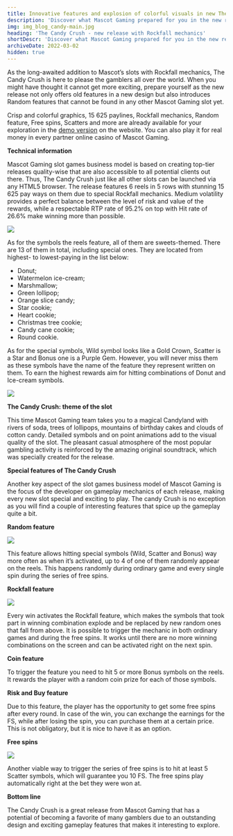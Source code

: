 ```yaml
---
title: Innovative features and explosion of colorful visuals in new The Candy Crush slot
description: 'Discover what Mascot Gaming prepared for you in the new release in addition to bellowed Rockfall mechanics and signature top-notch visuals.'
img: img_blog_candy-main.jpg
heading: 'The Candy Crush - new release with Rockfall mechanics'
shortDescr: 'Discover what Mascot Gaming prepared for you in the new release in addition to bellowed Rockfall mechanics and signature top-notch visuals.'
archiveDate: 2022-03-02
hidden: true
---
```

As the long-awaited addition to Mascot’s slots with Rockfall mechanics, The Candy Crush is here to please the gamblers all over the world. When you might have thought it cannot get more exciting, prepare yourself as the new release not only offers old features in a new design but also introduces Random features that cannot be found in any other Mascot Gaming slot yet.

Crisp and colorful graphics, 15 625 paylines, Rockfall mechanics, Random feature, Free spins, Scatters and more are already available for your exploration in the [demo version](https://play.mascot.games/candy-crush) on the website. You can also play it for real money in every partner online casino of Mascot Gaming.

**Technical information**

Mascot Gaming slot games business model is based on creating top-tier releases quality-wise that are also accessible to all potential clients out there. Thus, The Candy Crush just like all other slots can be launched via any HTML5 browser. The release features 6 reels in 5 rows with stunning 15 625 pay ways on them due to special Rockfall mechanics. Medium volatility provides a perfect balance between the level of risk and value of the rewards, while a respectable RTP rate of 95.2% on top with Hit rate of 26.6% make winning more than possible.

![](../../images/img_blog-candy-1.jpg)

As for the symbols the reels feature, all of them are sweets-themed. There are 13 of them in total, including special ones. They are located from highest- to lowest-paying in the list below:

*   Donut;
*   Watermelon ice-cream;
*   Marshmallow;
*   Green lollipop;
*   Orange slice candy;
*   Star cookie;
*   Heart cookie;
*   Christmas tree cookie;
*   Candy cane cookie;
*   Round cookie.

As for the special symbols, Wild symbol looks like a Gold Crown, Scatter is a Star and Bonus one is a Purple Gem. However, you will never miss them as these symbols have the name of the feature they represent written on them. To earn the highest rewards aim for hitting combinations of Donut and Ice-cream symbols.

![](../../images/img_blog-candy-2.jpg)

**The Candy Crush: theme of the slot**

This time Mascot Gaming team takes you to a magical Candyland with rivers of soda, trees of lollipops, mountains of birthday cakes and clouds of cotton candy. Detailed symbols and on point animations add to the visual quality of the slot. The pleasant casual atmosphere of the most popular gambling activity is reinforced by the amazing original soundtrack, which was specially created for the release.

**Special features of The Candy Crush**

Another key aspect of the slot games business model of Mascot Gaming is the focus of the developer on gameplay mechanics of each release, making every new slot special and exciting to play. The candy Crush is no exception as you will find a couple of interesting features that spice up the gameplay quite a bit.

**Random feature**

![](../../images/img_blog-candy-3.jpg)

This feature allows hitting special symbols (Wild, Scatter and Bonus) way more often as when it’s activated, up to 4 of one of them randomly appear on the reels. This happens randomly during ordinary game and every single spin during the series of free spins.

**Rockfall feature**

![](../../images/img_blog-candy-4.jpg)

Every win activates the Rockfall feature, which makes the symbols that took part in winning combination explode and be replaced by new random ones that fall from above. It is possible to trigger the mechanic in both ordinary games and during the free spins. It works until there are no more winning combinations on the screen and can be activated right on the next spin.

**Coin feature**

To trigger the feature you need to hit 5 or more Bonus symbols on the reels. It rewards the player with a random coin prize for each of those symbols.

**Risk and Buy feature**

Due to this feature, the player has the opportunity to get some free spins after every round. In case of the win, you can exchange the earnings for the FS, while after losing the spin, you can purchase them at a certain price. This is not obligatory, but it is nice to have it as an option.

**Free spins**

![](../../images/img_blog-candy-5.jpg)

Another viable way to trigger the series of free spins is to hit at least 5 Scatter symbols, which will guarantee you 10 FS. The free spins play automatically right at the bet they were won at.

**Bottom line**

The Candy Crush is a great release from Mascot Gaming that has a potential of becoming a favorite of many gamblers due to an outstanding design and exciting gameplay features that makes it interesting to explore.
